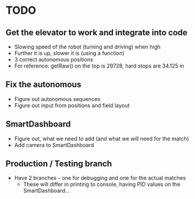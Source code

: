 # TODO

## Get the elevator to work and integrate into code
* Slowing speed of the robot (turning and driving) when high
* Further it is up, slower it is (using a function)
* 3 correct autonomous positions
* For reference: getRaw() on the top is 29728, hard stops are 34.125 in 

## Fix the autonomous
* Figure out autonomous sequences
* Figure out input from positions and field layout

## SmartDashboard
* Figure out, what we need to add (and what we will need for the match)
* Add camera to SmartDashboard

## Production / Testing branch
* Have 2 branches - one for debugging and one for the actual matches
	* These will differ in printing to console, having PID values on the SmartDashboard...